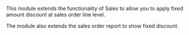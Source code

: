 This module extends the functionality of Sales to allow you to apply
fixed amount discount at sales order line level.

The module also extends the sales order report to show fixed discount.
